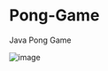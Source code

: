 # Pong-Game
Java Pong Game


![image](https://user-images.githubusercontent.com/87490580/211186728-94c25954-879f-4a83-8a0d-39775f39f461.png)
